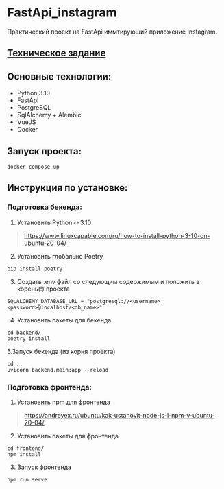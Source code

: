 # FastApi_instagram

Практический проект на FastApi иммтирующий приложение Instagram.

## [Техническое задание](docs/technical_requirements.md)

## Основные технологии:
* Python 3.10
* FastApi
* PostgreSQL
* SqlAlchemy + Alembic
* VueJS
* Docker

## Запуск проекта:
```
docker-compose up
```

## Инструкция по установке:

### Подготовка бекенда:

1. Установить Python>=3.10
> https://www.linuxcapable.com/ru/how-to-install-python-3-10-on-ubuntu-20-04/

2. Установить глобально Poetry
```
pip install poetry
```

3. Создать .env файл со следующим содержимым и положить в корень(!) проекта
```
SQLALCHEMY_DATABASE_URL = "postgresql://<username>:<password>@localhost/<db_name>"
```

4. Установить пакеты для бекенда
```
cd backend/
poetry install
```

5.Запуск бекенда (из корня проекта)
```
cd ..
uvicorn backend.main:app --reload
```

### Подготовка фронтенда:

1. Установить npm для фронтенда
> https://andreyex.ru/ubuntu/kak-ustanovit-node-js-i-npm-v-ubuntu-20-04/

2. Установить пакеты для фронтенда
```
cd frontend/
npm install
```

3. Запуск фронтенда
```
npm run serve
```
